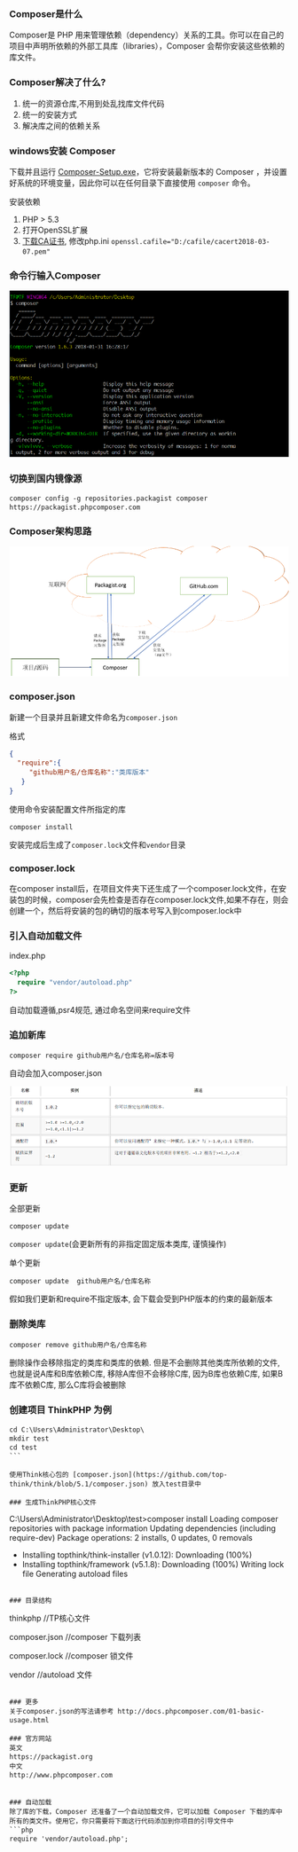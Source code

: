 ### Composer是什么
Composer是 PHP 用来管理依赖（dependency）关系的工具。你可以在自己的项目中声明所依赖的外部工具库（libraries），Composer 会帮你安装这些依赖的库文件。

### Composer解决了什么?
1. 统一的资源仓库,不用到处乱找库文件代码
2. 统一的安装方式
3. 解决库之间的依赖关系


### windows安装 Composer
下载并且运行 [Composer-Setup.exe](https://getcomposer.org/Composer-Setup.exe)，它将安装最新版本的 Composer ，并设置好系统的环境变量，因此你可以在任何目录下直接使用 `composer` 命令。

安装依赖
1. PHP > 5.3
2. 打开OpenSSL扩展
3. [下载CA证书](https://curl.haxx.se/docs/caextract.html), 修改php.ini `openssl.cafile="D:/cafile/cacert2018-03-07.pem"`

### 命令行输入Composer
![](/assets/composer-1.png)

### 切换到国内镜像源
```
composer config -g repositories.packagist composer https://packagist.phpcomposer.com
```

### Composer架构思路
![](/assets/composer.png)

### composer.json
新建一个目录并且新建文件命名为`composer.json`

格式
```json
{
  "require":{
     "github用户名/仓库名称":"类库版本"
   }
}
```

使用命令安装配置文件所指定的库
```
composer install 
```

安装完成后生成了`composer.lock`文件和`vendor`目录

### composer.lock
在composer install后，在项目文件夹下还生成了一个composer.lock文件，在安装包的时候，composer会先检查是否存在composer.lock文件,如果不存在，则会创建一个，然后将安装的包的确切的版本号写入到composer.lock中

### 引入自动加载文件
index.php
```php
<?php
  require "vendor/autoload.php"
?>
```

自动加载遵循,psr4规范, 通过命名空间来require文件

### 追加新库
```
composer require github用户名/仓库名称=版本号
```
自动会加入composer.json

![](/assets/composer-2.png)

### 更新

全部更新
```
composer update 
```
`composer update`(会更新所有的非指定固定版本类库, 谨慎操作)

单个更新
```
composer update  github用户名/仓库名称
```
假如我们更新和require不指定版本, 会下载会受到PHP版本的约束的最新版本

### 删除类库
``` 
composer remove github用户名/仓库名称
```
删除操作会移除指定的类库和类库的依赖. 但是不会删除其他类库所依赖的文件, 也就是说A库和B库依赖C库,
移除A库但不会移除C库, 因为B库也依赖C库, 如果B库不依赖C库, 那么C库将会被删除

### 创建项目 ThinkPHP 为例
```linux
cd C:\Users\Administrator\Desktop\
mkdir test
﻿cd test
﻿```

使用Think核心包的 [composer.json](https://github.com/top-think/think/blob/5.1/composer.json) 放入test目录中

### 生成ThinkPHP核心文件
```
C:\Users\Administrator\Desktop\test>composer install
Loading composer repositories with package information
Updating dependencies (including require-dev)
Package operations: 2 installs, 0 updates, 0 removals
 - Installing topthink/think-installer (v1.0.12): Downloading (100%)
 - Installing topthink/framework (v5.1.8): Downloading (100%)
Writing lock file
Generating autoload files
```

### 目录结构

```
thinkphp        //TP核心文件

composer.json   //composer 下载列表

composer.lock   //composer 锁文件

vendor          //autoload 文件
```

### 更多
关于composer.json的写法请参考 http://docs.phpcomposer.com/01-basic-usage.html

### 官方网站
英文
https://packagist.org
中文
http://www.phpcomposer.com


### 自动加载
除了库的下载，Composer 还准备了一个自动加载文件，它可以加载 Composer 下载的库中所有的类文件。使用它，你只需要将下面这行代码添加到你项目的引导文件中
```php
require 'vendor/autoload.php';
```